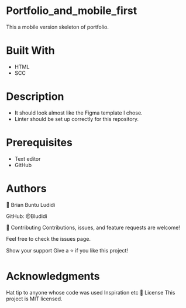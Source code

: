# Portfolio_and_mobile_first
This a mobile version skeleton of portfolio.


# Built With
- HTML 
- SCC

# Description 
- It should look almost like the Figma template I chose.
- Linter should be set up correctly for this repository.


# Prerequisites
- Text editor 
- GitHub 

# Authors
👤 Brian Buntu Ludidi

GitHub: @Bludidi 


🤝 Contributing
Contributions, issues, and feature requests are welcome!

Feel free to check the issues page.

Show your support
Give a ⭐️ if you like this project!

# Acknowledgments
Hat tip to anyone whose code was used
Inspiration
etc
📝 License
This project is MIT licensed.
